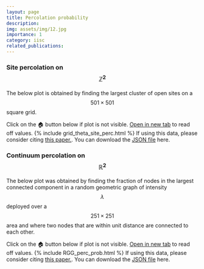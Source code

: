 ```yaml
---
layout: page
title: Percolation probability 
description: 
img: assets/img/12.jpg
importance: 1
category: iisc
related_publications: 
---
```

### Site percolation on $$\mathbb{Z}^2$$ 

The below plot is obtained by finding the largest cluster of open sites on a $$501 \times 501$$ square grid.

Click on the 🏠 button below if plot is not visible. <a href="/assets/plotly/grid_theta_site_perc.html">Open in new tab</a> to read off values.
{% include grid_theta_site_perc.html %}
If using this data, please consider citing <a href="https://ieeexplore.ieee.org/document/9246296">this paper.</a>. You can download the
<a href="/assets/json/theta_thetaplus.json"> JSON file</a> here.

### Continuum percolation on $$\mathbb{R}^2$$ 

The below plot was obtained by finding the fraction of nodes in the largest connected component in a random geometric graph of intensity $$\lambda$$ deployed over a $$251 \times 251$$ area and where two nodes that are within unit distance are connected to each other. 

Click on the 🏠 button below if plot is not visible. <a href="/assets/plotly/RGG_perc_prob.html">Open in new tab</a> to read off values.
{% include RGG_perc_prob.html %}
If using this data, please consider citing <a href="https://www.sciencedirect.com/science/article/abs/pii/S0166531623000135">this paper.</a>. You can download the
<a href="/assets/json/RGG_theta_lambda.json"> JSON file</a> here.
